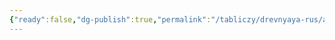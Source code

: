 ```yaml
---
{"ready":false,"dg-publish":true,"permalink":"/tabliczy/drevnyaya-rus/arhangelskij-sobor-moskovskij-kreml/","dgPassFrontmatter":true}
---
```



